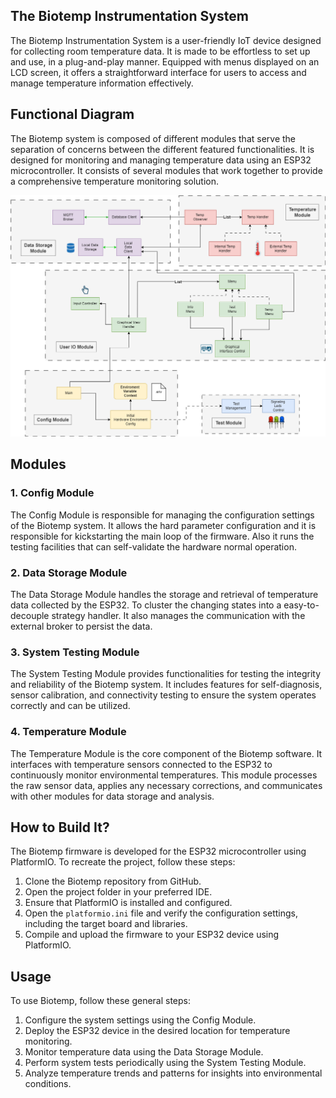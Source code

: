 ## The Biotemp Instrumentation System

The Biotemp Instrumentation System is a user-friendly IoT device designed for collecting room temperature data. It is made to be effortless to set up and use, in a plug-and-play manner. Equipped with menus displayed on an LCD screen, it offers a straightforward interface for users to access and manage temperature information effectively.

## Functional Diagram

The Biotemp system is composed of different modules that serve the separation of concerns between the different featured functionalities.
It is designed for monitoring and managing temperature data using an ESP32 microcontroller. It consists of several modules that work together to provide a comprehensive temperature monitoring solution.

![Biotemp Function Diagram](./assets/Biotem-diagram-Top%20View.png)

## Modules

### 1. Config Module

The Config Module is responsible for managing the configuration settings of the Biotemp system. It allows the hard parameter configuration and it is responsible for kickstarting the main loop of the firmware. Also it runs the testing facilities that can self-validate the hardware normal operation.

### 2. Data Storage Module

The Data Storage Module handles the storage and retrieval of temperature data collected by the ESP32. To cluster the changing states into a easy-to-decouple strategy handler. It also manages the communication with the external broker to persist the data.

### 3. System Testing Module

The System Testing Module provides functionalities for testing the integrity and reliability of the Biotemp system. It includes features for self-diagnosis, sensor calibration, and connectivity testing to ensure the system operates correctly and can be utilized.

### 4. Temperature Module

The Temperature Module is the core component of the Biotemp software. It interfaces with temperature sensors connected to the ESP32 to continuously monitor environmental temperatures. This module processes the raw sensor data, applies any necessary corrections, and communicates with other modules for data storage and analysis.

## How to Build It?

The Biotemp firmware is developed for the ESP32 microcontroller using PlatformIO. To recreate the project, follow these steps:

1. Clone the Biotemp repository from GitHub.
2. Open the project folder in your preferred IDE.
3. Ensure that PlatformIO is installed and configured.
4. Open the `platformio.ini` file and verify the configuration settings, including the target board and libraries.
5. Compile and upload the firmware to your ESP32 device using PlatformIO.

## Usage

To use Biotemp, follow these general steps:

1. Configure the system settings using the Config Module.
2. Deploy the ESP32 device in the desired location for temperature monitoring.
3. Monitor temperature data using the Data Storage Module.
4. Perform system tests periodically using the System Testing Module.
5. Analyze temperature trends and patterns for insights into environmental conditions.
